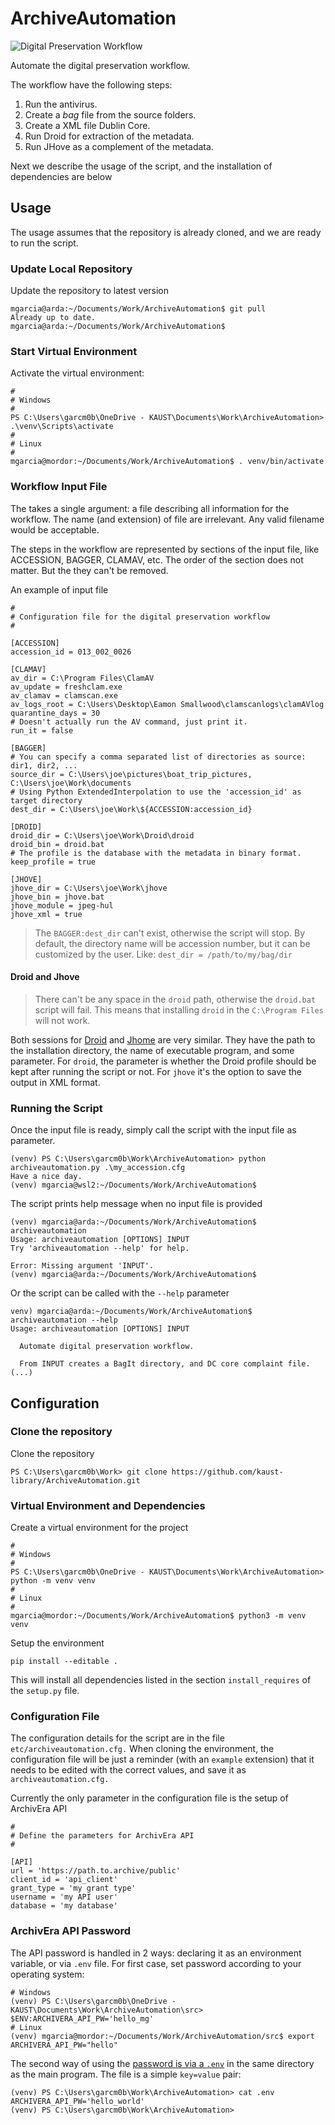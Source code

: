 # ArchiveAutomation

![Digital Preservation Workflow](pictures/Preservation_ingest_workflow.png)

Automate the digital preservation workflow. 

The workflow have the following steps:

1. Run the antivirus.
1. Create a _bag_ file from the source folders.
1. Create a XML file Dublin Core.
1. Run Droid for extraction of the metadata.
1. Run JHove as a complement of the metadata.

Next we describe the usage of the script, and the installation of dependencies are below

## Usage

The usage assumes that the repository is already cloned, and we are ready to run the script.

### Update Local Repository

Update the repository to latest version

```
mgarcia@arda:~/Documents/Work/ArchiveAutomation$ git pull
Already up to date.
mgarcia@arda:~/Documents/Work/ArchiveAutomation$ 
```

### Start Virtual Environment

Activate the virtual environment:

```
#
# Windows
#
PS C:\Users\garcm0b\OneDrive - KAUST\Documents\Work\ArchiveAutomation> .\venv\Scripts\activate
#
# Linux
#
mgarcia@mordor:~/Documents/Work/ArchiveAutomation$ . venv/bin/activate
```

### Workflow Input File

The takes a single argument: a file describing all information for the workflow. The name (and extension) of file are irrelevant. Any valid filename would be acceptable. 

The steps in the workflow are represented by sections of the input file, like ACCESSION, BAGGER, CLAMAV, etc. The order of the section does not matter. But the they can't be removed.

An example of input file

```
#
# Configuration file for the digital preservation workflow
# 

[ACCESSION]
accession_id = 013_002_0026

[CLAMAV]
av_dir = C:\Program Files\ClamAV
av_update = freshclam.exe
av_clamav = clamscan.exe
av_logs_root = C:\Users\Desktop\Eamon Smallwood\clamscanlogs\clamAVlog
quarantine_days = 30
# Doesn't actually run the AV command, just print it.
run_it = false

[BAGGER]
# You can specify a comma separated list of directories as source: dir1, dir2, ...
source_dir = C:\Users\joe\pictures\boat_trip_pictures, C:\Users\joe\Work\documents
# Using Python ExtendedInterpolation to use the 'accession_id' as target directory
dest_dir = C:\Users\joe\Work\${ACCESSION:accession_id}

[DROID]
droid_dir = C:\Users\joe\Work\Droid\droid
droid_bin = droid.bat
# The profile is the database with the metadata in binary format. 
keep_profile = true

[JHOVE]
jhove_dir = C:\Users\joe\Work\jhove
jhove_bin = jhove.bat
jhove_module = jpeg-hul
jhove_xml = true
```

> The `BAGGER:dest_dir` can't exist, otherwise the script will stop. By default, the directory name will be accession number, but it can be customized by the user. Like:
> `dest_dir = /path/to/my/bag/dir`

#### Droid and Jhove

> There can't be any space in the `droid` path, otherwise the `droid.bat` script will fail. This means that installing `droid` in the `C:\Program Files` will not work.

Both sessions for [Droid](https://www.nationalarchives.gov.uk/information-management/manage-information/preserving-digital-records/droid/) and [Jhome](http://jhove.openpreservation.org/) are very similar. They have the path to the installation directory, the name of executable program, and some parameter. For `droid`, the parameter is whether the Droid profile should be kept after running the script or not. For `jhove` it's the option to save the output in XML format.

### Running the Script

Once the input file is ready, simply call the script with the input file as parameter.

```
(venv) PS C:\Users\garcm0b\Work\ArchiveAutomation> python archiveautomation.py .\my_accession.cfg
Have a nice day.
(venv) mgarcia@wsl2:~/Documents/Work/ArchiveAutomation$
```

The script prints help message when no input file is provided

```
(venv) mgarcia@arda:~/Documents/Work/ArchiveAutomation$ archiveautomation 
Usage: archiveautomation [OPTIONS] INPUT
Try 'archiveautomation --help' for help.

Error: Missing argument 'INPUT'.
(venv) mgarcia@arda:~/Documents/Work/ArchiveAutomation$ 
```

Or the script can be called with the `--help` parameter

```
venv) mgarcia@arda:~/Documents/Work/ArchiveAutomation$ archiveautomation --help
Usage: archiveautomation [OPTIONS] INPUT

  Automate digital preservation workflow.

  From INPUT creates a BagIt directory, and DC core complaint file.
(...)
```

## Configuration

### Clone the repository

Clone the repository

```
PS C:\Users\garcm0b\Work> git clone https://github.com/kaust-library/ArchiveAutomation.git
```

### Virtual Environment and Dependencies

Create a virtual environment for the project

```
#
# Windows
#
PS C:\Users\garcm0b\OneDrive - KAUST\Documents\Work\ArchiveAutomation> python -m venv venv
#
# Linux
#
mgarcia@mordor:~/Documents/Work/ArchiveAutomation$ python3 -m venv venv
```

Setup the environment

```
pip install --editable .
```

This will install all dependencies listed in the section `install_requires` of the `setup.py` file.

### Configuration File

The configuration details for the script are in the file `etc/archiveautomation.cfg.` When cloning the environment, the configuration file will be just a reminder (with an `example` extension) that it needs to be edited with the correct values, and save it as `archiveautomation.cfg.`

Currently the only parameter in the configuration file is the setup of ArchivEra API

```
#
# Define the parameters for ArchivEra API
#

[API]
url = 'https://path.to.archive/public'
client_id = 'api_client'
grant_type = 'my grant type'
username = 'my API user'
database = 'my database'
```

### ArchivEra API Password

The API password is handled in 2 ways: declaring it as an environment variable, or via `.env` file. For first case, set password according to your operating system:

```
# Windows
(venv) PS C:\Users\garcm0b\OneDrive - KAUST\Documents\Work\ArchiveAutomation\src> $ENV:ARCHIVERA_API_PW='hello_mg'
# Linux
(venv) mgarcia@mordor:~/Documents/Work/ArchiveAutomation/src$ export ARCHIVERA_API_PW="hello"
```

The second way of using the [password is via a `.env`](https://yuthakarn.medium.com/how-to-not-show-credential-in-jupyter-notebook-c349f9278466) in the same directory as the main program. The file is a simple `key=value` pair:

```
(venv) PS C:\Users\garcm0b\Work\ArchiveAutomation> cat .env
ARCHIVERA_API_PW='hello_world'
(venv) PS C:\Users\garcm0b\Work\ArchiveAutomation>
```
